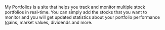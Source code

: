 My Portfolios is a site that helps you track and monitor multiple stock portfolios in real-time. You can simply add the stocks that you want to monitor and you will get updated statistics about your portfolio performance (gains, market values, dividends and more.

